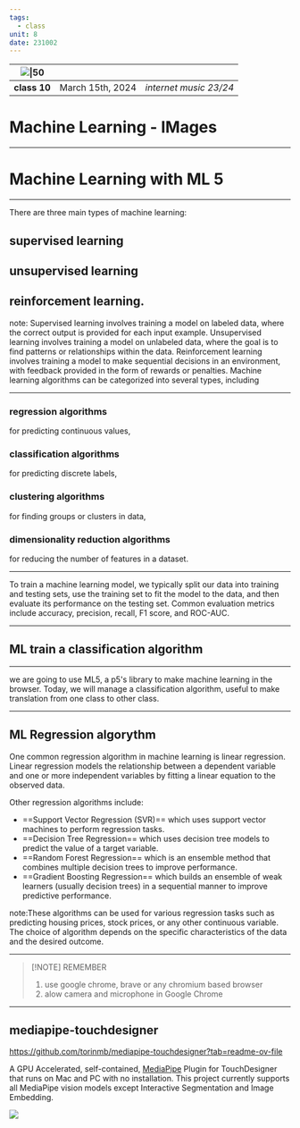 ```yaml
---
tags:
  - class
unit: 8
date: 231002
---
```

| ![\|50](https://i.imgur.com/N8z2xP4.png) |                  |                        |
| ---------------------------------------- | :--------------- | ---------------------: |
| **class 10**                             | March 15th, 2024 | *internet music 23/24* |


# Machine Learning - IMages


---


# Machine Learning with ML 5

---


There are three main types of machine learning: 

## supervised learning
## unsupervised learning
## reinforcement learning. 

note: Supervised learning involves training a model on labeled data, where the correct output is provided for each input example. Unsupervised learning involves training a model on unlabeled data, where the goal is to find patterns or relationships within the data. Reinforcement learning involves training a model to make sequential decisions in an environment, with feedback provided in the form of rewards or penalties.
Machine learning algorithms can be categorized into several types, including

---
### regression algorithms 
for predicting continuous values, 
### classification algorithms
for predicting discrete labels, 
### clustering algorithms 
for finding groups or clusters in data, 
### dimensionality reduction algorithms
for reducing the number of features in a dataset.

---

To train a machine learning model, we typically split our data into training and testing sets, use the training set to fit the model to the data, and then evaluate its performance on the testing set. Common evaluation metrics include accuracy, precision, recall, F1 score, and ROC-AUC.

---

## ML train a classification algorithm


---
we are going to use ML5, a p5's library to make machine learning in the browser.
Today, we will manage a classification algorithm, useful to make translation from one class to other class.


---

## ML Regression algorythm 

One common regression algorithm in machine learning is linear regression. Linear regression models the relationship between a dependent variable and one or more independent variables by fitting a linear equation to the observed data.

Other regression algorithms include:

- ==Support Vector Regression (SVR)== which uses support vector machines to perform regression tasks.
- ==Decision Tree Regression== which uses decision tree models to predict the value of a target variable.
- ==Random Forest Regression== which is an ensemble method that combines multiple decision trees to improve performance.
- ==Gradient Boosting Regression== which builds an ensemble of weak learners (usually decision trees) in a sequential manner to improve predictive performance.

note:These algorithms can be used for various regression tasks such as predicting housing prices, stock prices, or any other continuous variable. The choice of algorithm depends on the specific characteristics of the data and the desired outcome.

---


> [!NOTE] REMEMBER
> 1. use google chrome, brave or any chromium based browser
> 2. alow camera and microphone in Google Chrome


---

## mediapipe-touchdesigner 

https://github.com/torinmb/mediapipe-touchdesigner?tab=readme-ov-file

A GPU Accelerated, self-contained, [MediaPipe](https://developers.google.com/mediapipe) Plugin for TouchDesigner that runs on Mac and PC with no installation. This project currently supports all MediaPipe vision models except Interactive Segmentation and Image Embedding.

![](https://i.imgur.com/iajFvqI.png)
